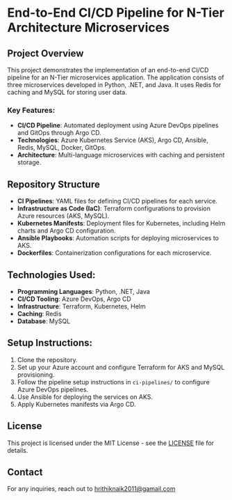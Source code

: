 # End-to-End CI/CD Pipeline for N-Tier Architecture Microservices

## Project Overview
This project demonstrates the implementation of an end-to-end CI/CD pipeline for an N-Tier microservices application. The application consists of three microservices developed in Python, .NET, and Java. It uses Redis for caching and MySQL for storing user data.

### Key Features:
- **CI/CD Pipeline**: Automated deployment using Azure DevOps pipelines and GitOps through Argo CD.
- **Technologies**: Azure Kubernetes Service (AKS), Argo CD, Ansible, Redis, MySQL, Docker, GitOps.
- **Architecture**: Multi-language microservices with caching and persistent storage.

## Repository Structure
- **CI Pipelines**: YAML files for defining CI/CD pipelines for each service.
- **Infrastructure as Code (IaC)**: Terraform configurations to provision Azure resources (AKS, MySQL).
- **Kubernetes Manifests**: Deployment files for Kubernetes, including Helm charts and Argo CD configuration.
- **Ansible Playbooks**: Automation scripts for deploying microservices to AKS.
- **Dockerfiles**: Containerization configurations for each microservice.

## Technologies Used:
- **Programming Languages**: Python, .NET, Java
- **CI/CD Tooling**: Azure DevOps, Argo CD
- **Infrastructure**: Terraform, Kubernetes, Helm
- **Caching**: Redis
- **Database**: MySQL

## Setup Instructions:
1. Clone the repository.
2. Set up your Azure account and configure Terraform for AKS and MySQL provisioning.
3. Follow the pipeline setup instructions in `ci-pipelines/` to configure Azure DevOps pipelines.
4. Use Ansible for deploying the services on AKS.
5. Apply Kubernetes manifests via Argo CD.

## License
This project is licensed under the MIT License - see the [LICENSE](LICENSE) file for details.

## Contact
For any inquiries, reach out to hrithiknaik2011@gamail.com
